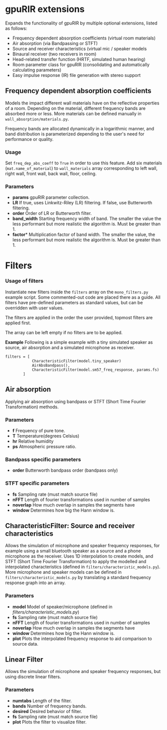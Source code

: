 # gpuRIR extensions
Expands the functionality of gpuRIR by multiple optional extensions, listed as follows:
* Frequency dependent absorption coefficients (virtual room materials)
* Air absorption (via Bandpassing or STFT)
* Source and receiver characteristics (virtual mic / speaker models
* Binaural receiver (two receivers in room)
* Head-related transfer function (HRTF, simulated human hearing)
* Room parameter class for gpuRIR (consolidating and automatically calculating parameters)
* Easy impulse response (IR) file generation with stereo support

## Frequency dependent absorption coefficients
Models the impact different wall materials have on the reflective properties of a room. Depending on the material, different frequency bands are absorbed more or less. More materials can be defined manually in `wall_absorption/materials.py`.

Frequency bands are allocated dynamically in a logarithmic manner, and band distribution is parameterized depending to the user's need for performance or quality.

### Usage
Set `freq_dep_abs_coeff` to `True` in order to use this feature.
Add six materials (`mat.name_of_material`) to `wall_materials` array corresponding to left wall, right wall, front wall, back wall, floor, ceiling.

### Parameters
* **params** gpuRIR parameter collection.
* **LR** If true, uses Linkwitz-Riley (LR) filtering. If false, use Butterworth filtering. 
* **order** Order of LR or Butterworth filter.
* **band_width** Starting frequency width of band. The smaller the value the less performant but more realistic the algorithm is. Must be greater than 1.
* **factor*** Multiplication factor of band width. The smaller the value, the less performant but more realistic the algorithm is. Must be greater than 1.

# Filters
### Usage of filters
Instantiate new filters inside the `filters` array on the `mono_filters.py` example script. Some commented-out code are placed there as a guide. All filters have pre-defined parameters as standard values, but can be overridden with user values.

The filters are applied in the order the user provided, topmost filters are applied first.

The array can be left empty if no filters are to be applied.

**Example**
Following is a simple example with a tiny simulated speaker as source, air absorption and a simulated microphone as receiver.
```
filters = [
            CharacteristicFilter(model.tiny_speaker)
            AirAbsBandpass(),
            CharacteristicFilter(model.sm57_freq_response, params.fs)
        ]
```

## Air absorption
Applying air absorption using bandpass or STFT (Short Time Fourier Transformation) methods.

### Parameters
* **f** Frequency of pure tone.
* **T** Temperature(degrees Celsius)
* **hr** Relative humidity
* **ps** Atmospheric pressure ratio. 

### Bandpass specific parameters
* **order** Butterworth bandpass order (bandpass only)

### STFT specific parameters
* **fs** Sampling rate (must match source file)
* **nFFT** Length of fourier transformations used in number of samples
* **noverlap** How much overlap in samples the segments have
* **window** Determines how big the Hann window is.

## CharacteristicFilter: Source and receiver characteristics
Allows the simulation of microphone and speaker frequency responses, for example using a small bluetooth speaker as a source and a phone microphone as the receiver. 
Uses 1D interpolation to create models, and STFT (Short Time Fourier Transformation) to apply the modelled and interpolated characteristics (defined in `filters/characteristic_models.py`). More microphone and speaker models can be defined in `filters/characteristic_models.py` by translating a standard frequency response graph into an array.

### Parameters
* **model** Model of speaker/microphone (defined in *filters/characteristic_models.py*)
* **fs** Sampling rate (must match source file)
* **nFFT** Length of fourier transformations used in number of samples
* **noverlap** How much overlap in samples the segments have
* **window** Determines how big the Hann window is.
* **plot** Plots the interpolated frequency response to aid comparison to source data.

## Linear Filter
Allows the simulation of microphone and speaker frequency responses, but using discrete linear filters.

### Parameters
* **numtabs** Length of the filter.
* **bands** Number of frequency bands.
* **desired** Desired behavior of filter.
* **fs** Sampling rate (must match source file)
* **plot** Plots the filter to visualize filter.

